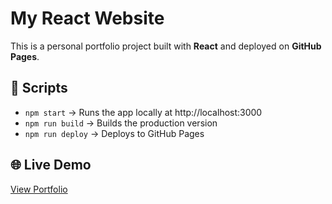 # My React Website

This is a personal portfolio project built with **React** and deployed on **GitHub Pages**.

## 🚀 Scripts

- `npm start` → Runs the app locally at http://localhost:3000  
- `npm run build` → Builds the production version  
- `npm run deploy` → Deploys to GitHub Pages  

## 🌐 Live Demo
[View Portfolio](https://Marysujitha.github.io/my-react-website)

